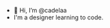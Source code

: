 - 👋 Hi, I’m @cadelaa
- I'm a designer learning to code.

<!---
cadelaa/cadelaa is a ✨ special ✨ repository because its `README.md` (this file) appears on your GitHub profile.
You can click the Preview link to take a look at your changes.
--->
